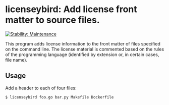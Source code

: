 # licenseybird: Add license front matter to source files.
[![Stability: Maintenance](https://masterminds.github.io/stability/maintenance.svg)](https://masterminds.github.io/stability/maintenance.html)

This program adds license information to the front matter of files
specified on the command line. The license material is commented based
on the rules of the programming language (identified by extension or, in
certain cases, file name).

## Usage

Add a header to each of four files:

```
$ licenseybird foo.go bar.py Makefile Dockerfile
```
